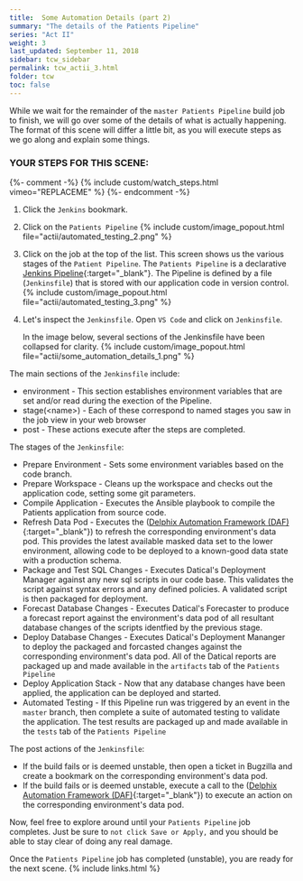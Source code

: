```yaml
---
title:  Some Automation Details (part 2)
summary: "The details of the Patients Pipeline"
series: "Act II"
weight: 3
last_updated: September 11, 2018
sidebar: tcw_sidebar
permalink: tcw_actii_3.html
folder: tcw
toc: false
---
```


While we wait for the remainder of the `master Patients Pipeline` build job to finish, we will go over some of the details of what is actually happening.
The format of this scene will differ a little bit, as you will execute steps as we go along and explain some things.

### YOUR STEPS FOR THIS SCENE:
{%- comment -%} {% include custom/watch_steps.html vimeo="REPLACEME" %} {%- endcomment -%}
1. Click the `Jenkins` bookmark. 
2. Click on the `Patients Pipeline`
   {% include custom/image_popout.html file="actii/automated_testing_2.png" %}
3. Click on the job at the top of the list.
This screen shows us the various stages of the `Patient Pipeline`.
The `Patients Pipeline` is a declarative [Jenkins Pipeline](https://jenkins.io/doc/book/pipeline/){:target="_blank"}.
The Pipeline is defined by a file (`Jenkinsfile`) that is stored with our application code in version control.
   {% include custom/image_popout.html file="actii/automated_testing_3.png" %}
4. Let's inspect the `Jenkinsfile`. Open `VS Code` and click on `Jenkinsfile`.
   
   In the image below, several sections of the Jenkinsfile have been collapsed for clarity.
   {% include custom/image_popout.html file="actii/some_automation_details_1.png" %}

The main sections of the `Jenkinsfile` include:

* environment - This section establishes environment variables that are set and/or read during the exection of the Pipeline.
* stage(&lt;name&gt;) - Each of these correspond to named stages you saw in the job view in your web browser 
* post - These actions execute after the steps are completed.

The stages of the `Jenkinsfile`:
* Prepare Environment - Sets some environment variables based on the code branch.
* Prepare Workspace - Cleans up the workspace and checks out the application code, setting some git parameters.
* Compile Application - Executes the Ansible playbook to compile the Patients application from source code.
* Refresh Data Pod - Executes the ([Delphix Automation Framework (DAF)](https://github.com/delphix/automation-framework){:target="_blank"}) to refresh the corresponding environment's data pod.
This provides the latest available masked data set to the lower environment, allowing code to be deployed to a known-good data state with a production schema.
* Package and Test SQL Changes - Executes Datical's Deployment Manager against any new sql scripts in our code base.
This validates the script against syntax errors and any defined policies. A validated script is then packaged for deployment.
* Forecast Database Changes - Executes Datical's Forecaster to produce a forecast report against the environment's data pod of all resultant database changes of the scripts identfied by the previous stage.
* Deploy Database Changes - Executes Datical's Deployment Mananger to deploy the packaged and forcasted changes against the corresponding environment's data pod.
All of the Datical reports are packaged up and made available in the `artifacts` tab of the `Patients Pipeline`
* Deploy Application Stack - Now that any database changes have been applied, the application can be deployed and started.
* Automated Testing - If this Pipeline run was triggered by an event in the `master` branch, then complete a suite of automated testing to validate the application.
The test results are packaged up and made available in the `tests` tab of the `Patients Pipeline`

The post actions of the `Jenkinsfile`:
* If the build fails or is deemed unstable, then open a ticket in Bugzilla and create a bookmark on the corresponding environment's data pod.
* If the build fails or is deemed unstable, execute a call to the ([Delphix Automation Framework (DAF)](https://github.com/delphix/automation-framework){:target="_blank"}) to execute an action on the corresponding environment's data pod.

Now, feel free to explore around until your `Patients Pipeline` job completes.
Just be sure to `not click Save or Apply,` and you should be able to stay clear of doing any real damage.

Once the `Patients Pipeline` job has completed (unstable), you are ready for the next scene.
{% include links.html %}
